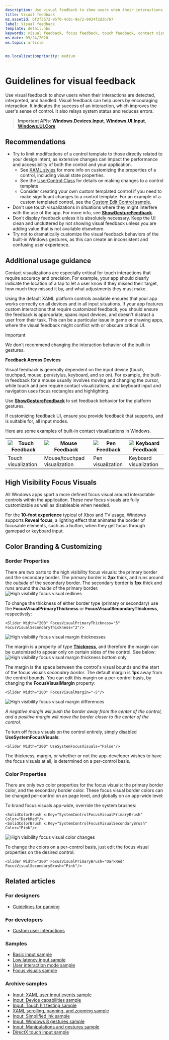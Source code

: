 ```yaml
---
description: Use visual feedback to show users when their interactions with a Windows app are detected, interpreted, and handled.
title: Visual feedback
ms.assetid: bf2f3672-95f0-4c8c-9a72-0934f2d3b767
label: Visual feedback
template: detail.hbs
keywords: visual feedback, focus feedback, touch feedback, contact visualization, input, interaction
ms.date: 09/24/2020
ms.topic: article


ms.localizationpriority: medium
---
```

# Guidelines for visual feedback

Use visual feedback to show users when their interactions are detected, interpreted, and handled. Visual feedback can help users by encouraging interaction. It indicates the success of an interaction, which improves the user's sense of control. It also relays system status and reduces errors.

> **Important APIs**:  [**Windows.Devices.Input**](/uwp/api/Windows.Devices.Input), [**Windows.UI.Input**](/uwp/api/Windows.UI.Input), [**Windows.UI.Core**](/uwp/api/Windows.UI.Core)

## Recommendations

- Try to limit modifcations of a control template to those directly related to your design intent, as extensive changes can impact the performance and accessibility of both the control and your application. 
    - See [XAML styles](../controls-and-patterns/xaml-styles.md) for more info on customizing the properties of a control, including visual state properties.
    - See the [UserControl Class](/uwp/api/windows.ui.xaml.controls.usercontrol) for details on making changes to a control template
    - Consider creating your own custom templated control if you need to make significant changes to a control template. For an example of a custom templated control, see the [Custom Edit Control sample](https://github.com/Microsoft/Windows-universal-samples/tree/master/Samples/CustomEditControl).
- Don't use touch visualizations in situations where they might interfere with the use of the app. For more info, see [**ShowGestureFeedback**](/uwp/api/windows.ui.input.gesturerecognizer.showgesturefeedback).
- Don't display feedback unless it is absolutely necessary. Keep the UI clean and uncluttered by not showing visual feedback unless you are adding value that is not available elsewhere.
- Try not to dramatically customize the visual feedback behaviors of the built-in Windows gestures, as this can create an inconsistent and confusing user experience.

## Additional usage guidance

Contact visualizations are especially critical for touch interactions that require accuracy and precision. For example, your app should clearly indicate the location of a tap to let a user know if they missed their target, how much they missed it by, and what adjustments they must make.

Using the default XAML platform controls available ensures that your app works correctly on all devices and in all input situations. If your app features custom interactions that require customized feedback, you should ensure the feedback is appropriate, spans input devices, and doesn't distract a user from their task. This can be a particular issue in game or drawing apps, where the visual feedback might conflict with or obscure critical UI.

> [!Important]
> We don't recommend changing the interaction behavior of the built-in gestures.

**Feedback Across Devices**

Visual feedback is generally dependent on the input device (touch, touchpad, mouse, pen/stylus, keyboard, and so on). For example, the built-in feedback for a mouse usually involves moving and changing the cursor, while touch and pen require contact visualizations, and keyboard input and navigation uses focus rectangles and highlighting.

Use [**ShowGestureFeedback**](/uwp/api/windows.ui.input.gesturerecognizer.showgesturefeedback) to set feedback behavior for the platform gestures.

If customizing feedback UI, ensure you provide feedback that supports, and is suitable for, all input modes.

Here are some examples of built-in contact visualizations in Windows.

| ![Touch Feedback](images/TouchFeedback.png) | ![Mouse Feedback](images/MouseFeedback.png) | ![Pen Feedback](images/PenFeedback.png) | ![Keyboard Feedback](images/KeyboardFeedback.png) |
| --- | --- | --- | --- |
| Touch visualization | Mouse/touchpad visualization | Pen visualization | Keyboard visualization |

## High Visibility Focus Visuals

All Windows apps sport a more defined focus visual around interactable controls within the application. These new focus visuals are fully customizable as well as disableable when needed.

For the **10-foot experience** typical of Xbox and TV usage, Windows supports **Reveal focus**, a lighting effect that animates the border of focusable elements, such as a button, when they get focus through gamepad or keyboard input.

## Color Branding & Customizing

### Border Properties

There are two parts to the high visibility focus visuals: the primary border and the secondary border. The primary border is **2px** thick, and runs around the *outside* of the secondary border. The secondary border is **1px** thick and runs around the *inside* of the primary border.
![High visibility focus visual redlines](images/FocusRectRedlines.png)

To change the thickness of either border type (primary or secondary) use the **FocusVisualPrimaryThickness** or **FocusVisualSecondaryThickness**, respectively:
```XAML
<Slider Width="200" FocusVisualPrimaryThickness="5" FocusVisualSecondaryThickness="2"/>
```
![High visibility focus visual margin thicknesses](images/FocusMargin.png)

The margin is a property of type [**Thickness**](/dotnet/api/system.windows.thickness), and therefore the margin can be customized to appear only on certain sides of the control. See below:
![High visibility focus visual margin thickness bottom only](images/FocusThicknessSide.png)

The margin is the space between the control's visual bounds and the start of the focus visuals *secondary border*. The default margin is **1px** away from the control bounds. You can edit this margin on a per-control basis, by changing the **FocusVisualMargin** property:
```XAML
<Slider Width="200" FocusVisualMargin="-5"/>
```
![High visibility focus visual margin differences](images/FocusPlusMinusMargin.png)

*A negative margin will push the border away from the center of the control, and a positive margin will move the border closer to the center of the control.*

To turn off focus visuals on the control entirely, simply disabled **UseSystemFocusVisuals**:
```XAML
<Slider Width="200" UseSystemFocusVisuals="False"/>
```

The thickness, margin, or whether or not the app-developer wishes to have the focus visuals at all, is determined on a per-control basis.

### Color Properties

There are only two color properties for the focus visuals: the primary border color, and the secondary border color. These focus visual border colors can be changed per-control on an page level, and globally on an app-wide level:

To brand focus visuals app-wide, override the system brushes:
```XAML
<SolidColorBrush x:Key="SystemControlFocusVisualPrimaryBrush" Color="DarkRed"/>
<SolidColorBrush x:Key="SystemControlFocusVisualSecondaryBrush" Color="Pink"/>
```
![High visibility focus visual color changes](images/FocusRectColorChanges.png)

To change the colors on a per-control basis, just edit the focus visual properties on the desired control:
```XAML
<Slider Width="200" FocusVisualPrimaryBrush="DarkRed" FocusVisualSecondaryBrush="Pink"/>
```

## Related articles

### For designers

- [Guidelines for panning](guidelines-for-panning.md)

### For developers

- [Custom user interactions](../layout/index.md)

### Samples

- [Basic input sample](https://github.com/Microsoft/Windows-universal-samples/tree/master/Samples/BasicInput)
- [Low latency input sample](https://github.com/Microsoft/Windows-universal-samples/tree/master/Samples/LowLatencyInput)
- [User interaction mode sample](https://github.com/Microsoft/Windows-universal-samples/tree/master/Samples/UserInteractionMode)
- [Focus visuals sample](https://github.com/Microsoft/Windows-universal-samples/tree/master/Samples/XamlFocusVisuals)

### Archive samples

- [Input: XAML user input events sample](https://github.com/microsoftarchive/msdn-code-gallery-microsoft/tree/411c271e537727d737a53fa2cbe99eaecac00cc0/Official%20Windows%20Platform%20Sample/Input%20XAML%20user%20input%20events%20sample)
- [Input: Device capabilities sample](https://github.com/microsoftarchive/msdn-code-gallery-microsoft/tree/411c271e537727d737a53fa2cbe99eaecac00cc0/Official%20Windows%20Platform%20Sample/Windows%208%20app%20samples/%5BC%23%5D-Windows%208%20app%20samples/C%23/Windows%208%20app%20samples/Input%20Device%20capabilities%20sample%20(Windows%208))
- [Input: Touch hit testing sample](https://github.com/microsoftarchive/msdn-code-gallery-microsoft/tree/411c271e537727d737a53fa2cbe99eaecac00cc0/Official%20Windows%20Platform%20Sample/Windows%208%20desktop%20samples/%5BC%2B%2B%5D-Windows%208%20desktop%20samples/C%2B%2B/Windows%208%20desktop%20samples/Input%20Touch%20hit%20testing%20sample)
- [XAML scrolling, panning, and zooming sample](https://github.com/microsoftarchive/msdn-code-gallery-microsoft/tree/411c271e537727d737a53fa2cbe99eaecac00cc0/Official%20Windows%20Platform%20Sample/Universal%20Windows%20app%20samples/111487-Universal%20Windows%20app%20samples/XAML%20scrolling%2C%20panning%2C%20and%20zooming%20sample)
- [Input: Simplified ink sample](https://github.com/microsoftarchive/msdn-code-gallery-microsoft/tree/411c271e537727d737a53fa2cbe99eaecac00cc0/Official%20Windows%20Platform%20Sample/Input%20Simplified%20ink%20sample)
- [Input: Windows 8 gestures sample](/samples/browse/?redirectedfrom=MSDN-samples)
- [Input: Manipulations and gestures sample](https://github.com/microsoftarchive/msdn-code-gallery-microsoft/tree/411c271e537727d737a53fa2cbe99eaecac00cc0/Official%20Windows%20Platform%20Sample/Input%20Gestures%20and%20manipulations%20with%20GestureRecognizer)
- [DirectX touch input sample](https://github.com/microsoftarchive/msdn-code-gallery-microsoft/tree/411c271e537727d737a53fa2cbe99eaecac00cc0/Official%20Windows%20Platform%20Sample/Windows%208%20app%20samples/%5BC%2B%2B%5D-Windows%208%20app%20samples/C%2B%2B/Windows%208%20app%20samples/DirectX%20touch%20input%20sample%20(Windows%208))
 

 
